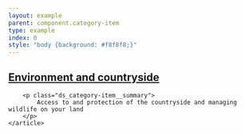```yaml
---
layout: example
parent: component.category-item
type: example
index: 0
style: "body {background: #f8f8f8;}"
---
```


<div class="ds_card  ds_card--has-hover">
    <article class="ds_category-item">
        <h2 class="ds_category-item__title">
            <a href="#" class="ds_category-item__link">Environment and countryside</a>
        </h2>

        <p class="ds_category-item__summary">
            Access to and protection of the countryside and managing wildlife on your land
        </p>
    </article>
</div>
